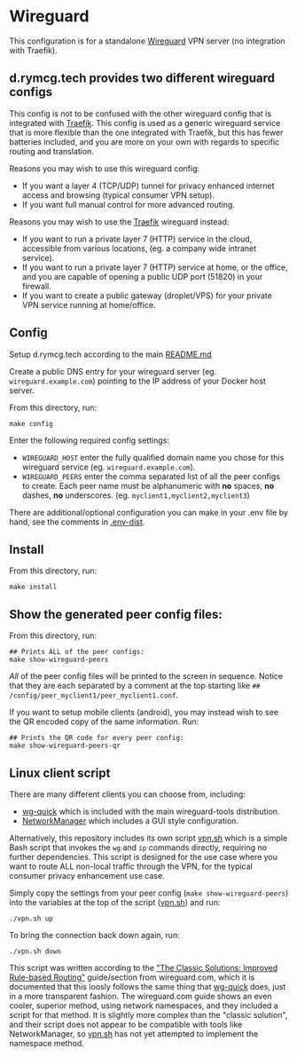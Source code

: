 # Wireguard

This configuration is for a standalone
[Wireguard](https://www.wireguard.com/) VPN server (no integration
with Traefik).

## d.rymcg.tech provides two different wireguard configs

This config is not to be confused with the other wireguard config that
is integrated with [Traefik](../traefik/README.md#wireguard-vpn). This
config is used as a generic wireguard service that is more flexible
than the one integrated with Traefik, but this has fewer batteries
included, and you are more on your own with regards to specific
routing and translation.

Reasons you may wish to use this wireguard config:

 * If you want a layer 4 (TCP/UDP) tunnel for privacy enhanced
   internet access and browsing (typical consumer VPN setup).
 * If you want full manual control for more advanced routing.

Reasons you may wish to use the
[Traefik](../traefik/README.md#wireguard-vpn) wireguard instead:

 * If you want to run a private layer 7 (HTTP) service in the cloud,
   accessible from various locations, (eg. a company wide intranet
   service).
 * If you want to run a private layer 7 (HTTP) service at home, or the
   office, and you are capable of opening a public UDP port (51820) in
   your firewall.
 * If you want to create a public gateway (droplet/VPS) for your
   private VPN service running at home/office.

## Config

Setup d.rymcg.tech according to the main [README.md](../README.md)

Create a public DNS entry for your wireguard server (eg.
`wireguard.example.com`) pointing to the IP address of your Docker
host server.

From this directory, run:

```
make config
```

Enter the following required config settings:

 * `WIREGUARD_HOST` enter the fully qualified domain name you chose
   for this wireguard service (eg. `wireguard.example.com`).
 * `WIREGUARD_PEERS` enter the comma separated list of all the peer
   configs to create. Each peer name must be alphanumeric with **no**
   spaces, **no** dashes, **no** underscores. (eg.
   `myclient1,myclient2,myclient3`)

There are additional/optional configuration you can make in your .env
file by hand, see the comments in [.env-dist](.env-dist).

## Install

From this directory, run:

```
make install
```

## Show the generated peer config files:

From this directory, run:

```
## Prints ALL of the peer configs:
make show-wireguard-peers
```

*All* of the peer config files will be printed to the screen in
sequence. Notice that they are each separated by a comment at the top
starting like `## /config/peer_myclient1/peer_myclient1.conf`.

If you want to setup mobile clients (android), you may instead wish to
see the QR encoded copy of the same information. Run:

```
## Prints the QR code for every peer config:
make show-wireguard-peers-qr
```

## Linux client script

There are many different clients you can choose from, including:

 * [wg-quick](https://git.zx2c4.com/wireguard-tools/about/src/man/wg-quick.8)
   which is included with the main wireguard-tools distribution.
 * [NetworkManager](https://www.xmodulo.com/wireguard-vpn-network-manager-gui.html)
   which includes a GUI style configuration.

Alternatively, this repository includes its own script
[vpn.sh](vpn.sh) which is a simple Bash script that invokes the `wg`
and `ip` commands directly, requiring no further dependencies. This
script is designed for the use case where you want to route ALL
non-local traffic through the VPN, for the typical consumer privacy
enhancement use case.

Simply copy the settings from your peer config (`make
show-wireguard-peers`) into the variables at the top of the script
([vpn.sh](vpn.sh)) and run:

```
./vpn.sh up
```

To bring the connection back down again, run:

```
./vpn.sh down
```

This script was written according to the ["The Classic Solutions:
Improved Rule-based
Routing"](https://www.wireguard.com/netns/#the-classic-solutions)
guide/section from wireguard.com, which it is documented that this
loosly follows the same thing that
[wg-quick](https://git.zx2c4.com/wireguard-tools/about/src/man/wg-quick.8)
does, just in a more transparent fashion. The wireguard.com guide
shows an even cooler, superior method, using network namespaces, and
they included a script for that method. It is slightly more complex
than the "classic solution", and their script does not appear to be
compatible with tools like NetworkManager, so [vpn.sh](vpn.sh) has not
yet attempted to implement the namespace method.
